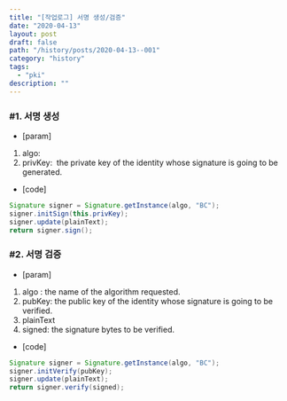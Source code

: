 ```yaml
---
title: "[작업로그] 서명 생성/검증"
date: "2020-04-13"
layout: post
draft: false
path: "/history/posts/2020-04-13--001"
category: "history"
tags:
  - "pki"
description: ""
---
```


### #1. 서명 생성
- [param]  
1. algo: 
2. privKey:  the private key of the identity whose signature is going to be generated.

- [code]
```java
Signature signer = Signature.getInstance(algo, "BC");
signer.initSign(this.privKey);
signer.update(plainText);
return signer.sign();
```


### #2. 서명 검증
- [param] 
1. algo : the name of the algorithm requested.
2. pubKey: the public key of the identity whose signature is going to be verified.
3. plainText
4. signed: the signature bytes to be verified.

- [code]
```java
Signature signer = Signature.getInstance(algo, "BC");
signer.initVerify(pubKey);
signer.update(plainText);
return signer.verify(signed);
```
